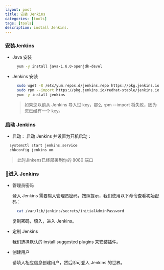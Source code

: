 ```yaml
---
layout: post
title: 安装 Jenkins
categories: [tools]
tags: [tools]
description: install Jenkins.
---
```


### 安装Jenkins

* Java 安装

  ```bash
    yum -y install java-1.8.0-openjdk-devel
  ```

* Jenkins 安装

  ```bash
    sudo wget -O /etc/yum.repos.d/jenkins.repo https://pkg.jenkins.io/redhat-stable/jenkins.repo
    sudo rpm --import https://pkg.jenkins.io/redhat-stable/jenkins.io.key
    yum -y install jenkins
  ```

  >如果您以前从 Jenkins 导入过 key，那么 rpm --import 将失败，因为您已经有一个 key。

### 启动 Jenkins

  * 启动： 启动 Jenkins 并设置为开机启动：

  ```bash
    systemctl start jenkins.service
    chkconfig jenkins on
  ```

  > 此时Jinkens已经部署到你的 8080 端口

### 进入 Jenkins

  * 管理员密码

      登入 Jenkins 需要输入管理员密码，按照提示，我们使用以下命令查看初始密码：

      ```bash
        cat /var/lib/jenkins/secrets/initialAdminPassword
      ```

      复制密码，填入，进入 Jenkins。

  * 定制 Jenkins

    我们选择默认的 install suggested plugins 来安装插件。

  * 创建用户

    请填入相应信息创建用户，然后即可登入 Jenkins 的世界。